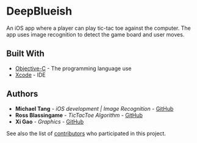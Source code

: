 # DeepBlueish

An iOS app where a player can play tic-tac toe against the computer. The app uses image recognition to detect the game board and user moves.

## Built With

* [Objective-C](https://developer.apple.com/library/content/documentation/Cocoa/Conceptual/ProgrammingWithObjectiveC/Introduction/Introduction.html) - The programming language use 
* [Xcode](https://developer.apple.com/xcode/) - IDE

## Authors

* **Michael Tang** - *iOS development | Image Recognition* - [GitHub](https://github.com/mita4829)
* **Ross Blassingame** - *TicTacToe Algorithm* - [GitHub](https://github.com/RossBlassingame)
* **Xi Gao** - *Graphics* - [GitHub](https://github.com/d8withf8)

See also the list of [contributors](https://github.com/RossBlassingame/DeepBlueish/graphs/contributors) who participated in this project.
